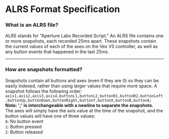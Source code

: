 # ALRS Format Specification
### What is an ALRS file?
ALRS stands for "Aperture Labs Recorded Script." An ALRS file contains one or more snapshots, each recorded 25ms apart. These snapshots contain the current values of each of the axes on the Vex V5 controller, as well as any button events that happened in the last 25ms.

---
### How are snapshots formatted?
Snapshots contain all buttons and axes (even if they are 0) so they can be easily indexed, rather than using larger values that require more space. A snapshot follows the following order:
`axis1,axis2,axis3,axis4,buttonL1,buttonL2,buttonR1,buttonR2,buttonLeft,buttonUp,buttonDown,buttonRight,buttonY,buttonX,buttonB,buttonA;`\
**Note: ';' is interchangeable with a newline to separate the snapshots.**\
The axes will simply have the axis value at the time of the snapshot, and the button values will have one of three values:\
`0`: No button event\
`1`: Button pressed\
`2`: Button released